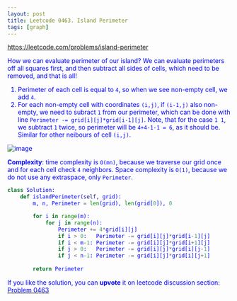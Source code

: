 ```yaml
---
layout: post
title: Leetcode 0463. Island Perimeter
tags: [graph]
---
```


<a href="https://leetcode.com/problems/island-perimeter"> <font color = blue>https://leetcode.com/problems/island-perimeter

How we can evaluate perimeter of our island? We can evaluate perimeters off all squares first, and then subtract all sides of cells, which need to be removed, and that is all!

1. Perimeter of each cell is equal to `4`, so when we see non-empty cell, we add `4`.
2. For each non-empty cell with coordinates `(i,j)`, if `(i-1,j)` also non-empty, we need to subract `1` from our perimeter, which can be done with line `Perimeter -= grid[i][j]*grid[i-1][j]`. Note, that for the case `1 1`, we subtract `1` twice, so perimeter will be `4+4-1-1 = 6`, as it should be. Similar for other neibours of cell `(i,j)`.

![image](https://assets.leetcode.com/users/images/5e2c58ea-946c-4b65-a95b-1a19af0becba_1594131840.7698135.png)




**Complexity**: time complexity is `O(mn)`, because we traverse our grid once and for each cell check `4` neighbors. Space complexity is `O(1)`, because we do not use any extraspace, only `Perimeter`.


```python
class Solution:
    def islandPerimeter(self, grid):
        m, n, Perimeter = len(grid), len(grid[0]), 0

        for i in range(m):
            for j in range(n):
                Perimeter += 4*grid[i][j]
                if i > 0:   Perimeter -= grid[i][j]*grid[i-1][j]
                if i < m-1: Perimeter -= grid[i][j]*grid[i+1][j]
                if j > 0:   Perimeter -= grid[i][j]*grid[i][j-1]
                if j < n-1: Perimeter -= grid[i][j]*grid[i][j+1]
                    
        return Perimeter
```

If you like the solution, you can **upvote** it on leetcode discussion section:<a href="https://leetcode.com/problems/island-perimeter/discuss/723842/python-o(mn)-simple-loop-solution-explained"> <font color = blue>Problem 0463
